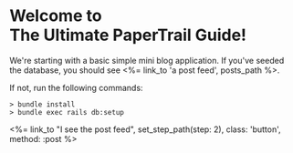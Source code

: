 # Welcome to <br> The Ultimate PaperTrail Guide!

We're starting with a basic simple mini blog application. If you've seeded the database, you should see <%= link_to 'a post feed', posts_path %>.

If not, run the following commands:

```text
> bundle install
> bundle exec rails db:setup
```

<div class="mt-8 text-center">
  <%= link_to "I see the post feed", set_step_path(step: 2), class: 'button', method: :post %>
</div>
